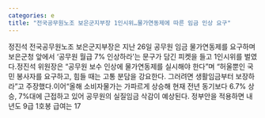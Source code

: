```yaml
---
categories: e
title: "전국공무원노조 보은군지부장 1인시위…물가연동제에 따른 임금 인상 요구"
---
```

정진석 전국공무원노조 보은군지부장은 지난 26일 공무원 임금 물가연동제를 요구하며 보은군청 앞에서 ‘공무원 월급 7% 인상하라’는 문구가 담긴 피켓을 들고 1인시위를 벌였다.정진석 위원장은 “공무원 보수 인상에 물가연동제를 실시해야 한다”며 “허울뿐인 국민 봉사자를 요구하고, 힘들 때는 고통 분담을 강요한다. 그러려면 생활임금부터 보장하라”고 주장했다.이어“올해 소비자물가는 가파르게 상승해 현재 전년 동기보다 6.7% 상승, 7%대에 근접하고 있어 공무원의 실질임금 삭감이 예상된다. 정부안을 적용하면 내년도 9급 1호봉 급여는 17